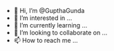 - 👋 Hi, I’m @GupthaGunda
- 👀 I’m interested in ...
- 🌱 I’m currently learning ...
- 💞️ I’m looking to collaborate on ...
- 📫 How to reach me ...

<!---
GupthaGunda/GupthaGunda is a ✨ special ✨ repository because its `README.md` (this file) appears on your GitHub profile.
You can click the Preview link to take a look at your changes.
--->
